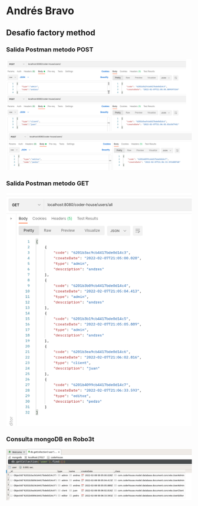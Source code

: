 # Andrés Bravo
## Desafio factory method

### Salida Postman metodo POST
![](img/postman_post.png)

### Salida Postman metodo GET
![](img/postman_get.png)

### Consulta mongoDB en Robo3t
![](img/robo3t.png)